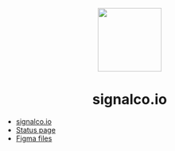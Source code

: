 <p align="center">
  <a href="#">
    <img height="128" width="128" src="https://raw.githubusercontent.com/signalco-io/signalco/main/public/images/icon-light-72x72.png">
  </a>
</p>
<h1 align="center">
  signalco.io
</h1>

- [signalco.io](https://www.signalco.io)
- [Status page](https://status.signalco.io)
- [Figma files](https://www.figma.com/file/8cMJOfjFdQBiGdWTvr2SB1/Signalco.io-Design?node-id=78%3A684)
